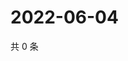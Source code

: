 # 2022-06-04

共 0 条

<!-- BEGIN WEIBO -->
<!-- 最后更新时间 Sat Jun 04 2022 03:12:13 GMT+0800 (China Standard Time) -->

<!-- END WEIBO -->
